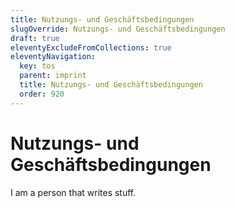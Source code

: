 ```yaml
---
title: Nutzungs- und Geschäftsbedingungen
slugOverride: Nutzungs- und Geschäftsbedingungen
draft: true
eleventyExcludeFromCollections: true
eleventyNavigation:
  key: tos
  parent: imprint
  title: Nutzungs- und Geschäftsbedingungen
  order: 920
---
```


# Nutzungs- und Geschäftsbedingungen

I am a person that writes stuff.
